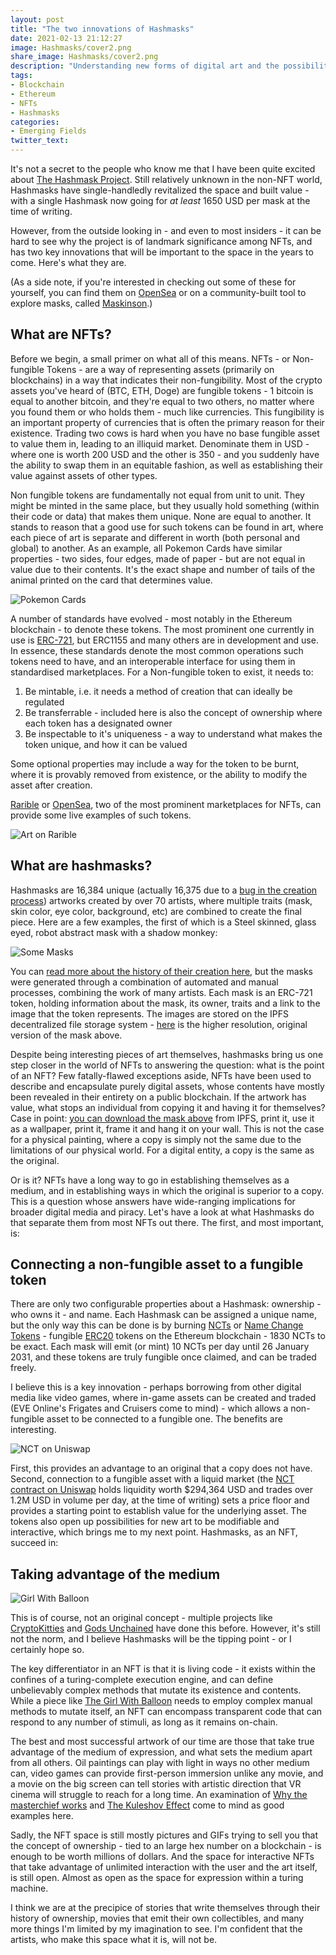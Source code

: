 ```yaml
---
layout: post
title: "The two innovations of Hashmasks"
date: 2021-02-13 21:12:27
image: Hashmasks/cover2.png
share_image: Hashmasks/cover2.png
description: "Understanding new forms of digital art and the possibilities"
tags:
- Blockchain
- Ethereum
- NFTs
- Hashmasks
categories:
- Emerging Fields
twitter_text:
---
```


It's not a secret to the people who know me that I have been quite excited about [The Hashmask Project](https://www.thehashmasks.com/). Still relatively unknown in the non-NFT world, Hashmasks have single-handledly revitalized the space and built value - with a single Hashmask now going for *at least* 1650 USD per mask at the time of writing.

However, from the outside looking in - and even to most insiders - it can be hard to see why the project is of landmark significance among NFTs, and has two key innovations that will be important to the space in the years to come. Here's what they are.

(As a side note, if you're interested in checking out some of these for yourself, you can find them on [OpenSea](https://opensea.io/collection/hashmasks) or on a community-built tool to explore masks, called [Maskinson](https://maskinson.netlify.app/?0x42d97b2d395c6ab73c43c37e9d9789261dce0b8f).)

## What are NFTs?

Before we begin, a small primer on what all of this means. NFTs - or Non-fungible Tokens - are a way of representing assets (primarily on blockchains) in a way that indicates their non-fungibility. Most of the crypto assets you've heard of (BTC, ETH, Doge) are fungible tokens - 1 bitcoin is equal to another bitcoin, and they're equal to two others, no matter where you found them or who holds them - much like currencies. This fungibility is an important property of currencies that is often the primary reason for their existence. Trading two cows is hard when you have no base fungible asset to value them in, leading to an illiquid market. Denominate them in USD - where one is worth 200 USD and the other is 350 - and you suddenly have the ability to swap them in an equitable fashion, as well as establishing their value against assets of other types.

Non fungible tokens are fundamentally not equal from unit to unit. They might be minted in the same place, but they usually hold something (within their code or data) that makes them unique. None are equal to another. It stands to reason that a good use for such tokens can be found in art, where each piece of art is separate and different in worth (both personal and global) to another. As an example, all Pokemon Cards have similar properties - two sides, four edges, made of paper - but are not equal in value due to their contents. It's the exact shape and number of tails of the animal printed on the card that determines value.

![Pokemon Cards]({{site.url}}/assets/img/Hashmasks/pokemons.jpg)

A number of standards have evolved - most notably in the Ethereum blockchain - to denote these tokens. The most prominent one currently in use is [ERC-721](https://eips.ethereum.org/EIPS/eip-721), but ERC1155 and many others are in development and use. In essence, these standards denote the most common operations such tokens need to have, and an interoperable interface for using them in standardised marketplaces. For a Non-fungible token to exist, it needs to:
1. Be mintable, i.e. it needs a method of creation that can ideally be regulated
2. Be transferrable - included here is also the concept of ownership where each token has a designated owner
3. Be inspectable to it's uniqueness - a way to understand what makes the token unique, and how it can be valued

Some optional properties may include a way for the token to be burnt, where it is provably removed from existence, or the ability to modify the asset after creation.

[Rarible](https://rarible.com/) or [OpenSea](https://opensea.io/), two of the most prominent marketplaces for NFTs, can provide some live examples of such tokens.

![Art on Rarible]({{site.url}}/assets/img/Hashmasks/rarible.gif)

## What are hashmasks?

Hashmasks are 16,384 unique (actually 16,375 due to a [bug in the creation process](https://thehashmasks.medium.com/the-curious-tale-of-mansa-and-jim-faab29181b2)) artworks created by over 70 artists, where multiple traits (mask, skin color, eye color, background, etc) are combined to create the final piece. Here are a few examples, the first of which is a Steel skinned, glass eyed, robot abstract mask with a shadow monkey:

![Some Masks]({{site.url}}/assets/img/Hashmasks/SomeMasks.png)

You can [read more about the history of their creation here](https://thehashmasks.medium.com/masterpiece-decentralized-artistry-57a186d4e1c9), but the masks were generated through a combination of automated and manual processes, combining the work of many artists. Each mask is an ERC-721 token, holding information about the mask, its owner, traits and a link to the image that the token represents. The images are stored on the IPFS decentralized file storage system - [here](https://ipfs.io/ipfs/Qmbz5QGvvFQw2hi3KM6us3Vds5QBT7bgX8pZFXPWoNbiYh) is the higher resolution, original version of the mask above.

Despite being interesting pieces of art themselves, hashmasks bring us one step closer in the world of NFTs to answering the question: what is the point of an NFT? Few fatally-flawed exceptions aside, NFTs have been used to describe and encapsulate purely digital assets, whose contents have mostly been revealed in their entirety on a public blockchain. If the artwork has value, what stops an individual from copying it and having it for themselves? Case in point: [you can download the mask above]((https://ipfs.io/ipfs/Qmbz5QGvvFQw2hi3KM6us3Vds5QBT7bgX8pZFXPWoNbiYh)) from IPFS, print it, use it as a wallpaper, print it, frame it and hang it on your wall. This is not the case for a physical painting, where a copy is simply not the same due to the limitations of our physical world. For a digital entity, a copy is the same as the original.

Or is it? NFTs have a long way to go in establishing themselves as a medium, and in establishing ways in which the original is superior to a copy. This is a question whose answers have wide-ranging implications for broader digital media and piracy. Let's have a look at what Hashmasks do that separate them from most NFTs out there. The first, and most important, is:

## Connecting a non-fungible asset to a fungible token

There are only two configurable properties about a Hashmask: ownership - who owns it - and name. Each Hashmask can be assigned a unique name, but the only way this can be done is by burning [NCTs](https://www.coingecko.com/en/coins/name-changing-token#markets) or [Name Change Tokens](https://etherscan.io/address/0x8a9c4dfe8b9d8962b31e4e16f8321c44d48e246e) - fungible [ERC20](https://ethereum.org/en/developers/docs/standards/tokens/erc-20/) tokens on the Ethereum blockchain - 1830 NCTs to be exact. Each mask will emit (or mint) 10 NCTs per day until 26 January 2031, and these tokens are truly fungible once claimed, and can be traded freely.

I believe this is a key innovation - perhaps borrowing from other digital media like video games, where in-game assets can be created and traded (EVE Online's Frigates and Cruisers come to mind) - which allows a non-fungible asset to be connected to a fungible one. The benefits are interesting.

![NCT on Uniswap]({{site.url}}/assets/img/Hashmasks/UniswapNCT.png)

First, this provides an advantage to an original that a copy does not have. Second, connection to a fungible asset with a liquid market (the [NCT contract on Uniswap](https://info.uniswap.org/pair/0x9f4aa9b4661f0c55b61fc12b1944f006a71c773f) holds liquidity worth $294,364 USD and trades over 1.2M USD in volume per day, at the time of writing) sets a price floor and provides a starting point to establish value for the underlying asset. The tokens also open up possibilities for new art to be modifiable and interactive, which brings me to my next point. Hashmasks, as an NFT, succeed in:


## Taking advantage of the medium

![Girl With Balloon]({{site.url}}/assets/img/Hashmasks/shred-1.gif)

This is of course, not an original concept - multiple projects like [CryptoKitties](https://www.cryptokitties.co/) and [Gods Unchained](https://godsunchained.com/) have done this before. However, it's still not the norm, and I believe Hashmasks will be the tipping point - or I certainly hope so.

The key differentiator in an NFT is that it is living code - it exists within the confines of a turing-complete execution engine, and can define unbelievably complex methods that mutate its existence and contents. While a piece like [The Girl With Balloon](http://www.sothebys.com/en/auctions/ecatalogue/2018/contemporary-art-evening-auction-l18024/lot.67.html?locale=en) needs to employ complex manual methods to mutate itself, an NFT can encompass transparent code that can respond to any number of stimuli, as long as it remains on-chain.

The best and most successful artwork of our time are those that take true advantage of the medium of expression, and what sets the medium apart from all others. Oil paintings can play with light in ways no other medium can, video games can provide first-person immersion unlike any movie, and a movie on the big screen can tell stories with artistic direction that VR cinema will struggle to reach for a long time. An examination of [Why the masterchief works](https://www.youtube.com/watch?v=seefNNPNGmM) and [The Kuleshov Effect](https://www.youtube.com/watch?v=Vy2Vhnqtu8I) come to mind as good examples here.

Sadly, the NFT space is still mostly pictures and GIFs trying to sell you that the concept of ownership - tied to an large hex number on a blockchain - is enough to be worth millions of dollars. And the space for interactive NFTs that take advantage of unlimited interaction with the user and the art itself, is still open. Almost as open as the space for expression within a turing machine.

I think we are at the precipice of stories that write themselves through their history of ownership, movies that emit their own collectibles, and many more things I'm limited by my imagination to see. I'm confident that the artists, who make this space what it is, will not be.

